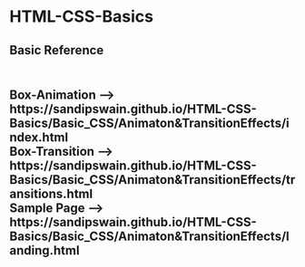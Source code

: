 # HTML-CSS-Basics<br>

<h2>Basic Reference<h2><br>
Box-Animation  --> https://sandipswain.github.io/HTML-CSS-Basics/Basic_CSS/Animaton&TransitionEffects/index.html<br>
Box-Transition --> https://sandipswain.github.io/HTML-CSS-Basics/Basic_CSS/Animaton&TransitionEffects/transitions.html<br>
Sample Page    --> https://sandipswain.github.io/HTML-CSS-Basics/Basic_CSS/Animaton&TransitionEffects/landing.html<br>
